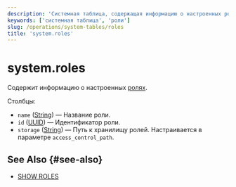 ```yaml
---
description: 'Системная таблица, содержащая информацию о настроенных ролях.'
keywords: ['системная таблица', 'роли']
slug: /operations/system-tables/roles
title: 'system.roles'
---
```



# system.roles

Содержит информацию о настроенных [ролях](../../guides/sre/user-management/index.md#role-management).

Столбцы:

- `name` ([String](../../sql-reference/data-types/string.md)) — Название роли.
- `id` ([UUID](../../sql-reference/data-types/uuid.md)) — Идентификатор роли.
- `storage` ([String](../../sql-reference/data-types/string.md)) — Путь к хранилищу ролей. Настраивается в параметре `access_control_path`.

## See Also {#see-also}

- [SHOW ROLES](/sql-reference/statements/show#show-roles)
